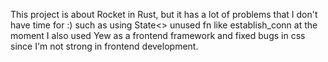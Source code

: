 This project is about Rocket in Rust, but it has a lot of problems that I don't have time for :) such as using State<> unused fn like establish_conn at the moment I also used Yew as a frontend framework and fixed bugs in css since I'm not strong in frontend development.
